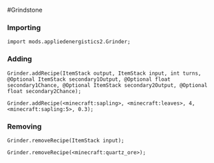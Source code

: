 #Grindstone

### Importing

```
import mods.appliedenergistics2.Grinder;
```

### Adding

```
Grinder.addRecipe(ItemStack output, ItemStack input, int turns, @Optional ItemStack secondary1Output, @Optional float secondary1Chance, @Optional ItemStack secondary2Output, @Optional float secondary2Chance);

Grinder.addRecipe(<minecraft:sapling>, <minecraft:leaves>, 4, <minecraft:sapling:5>, 0.3);
```

### Removing

```
Grinder.removeRecipe(ItemStack input);

Grinder.removeRecipe(<minecraft:quartz_ore>);
```